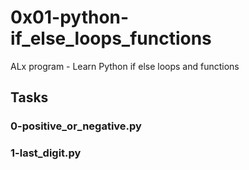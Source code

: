 # 0x01-python-if_else_loops_functions
ALx program - Learn Python if else loops and functions
## Tasks
### 0-positive_or_negative.py
### 1-last_digit.py